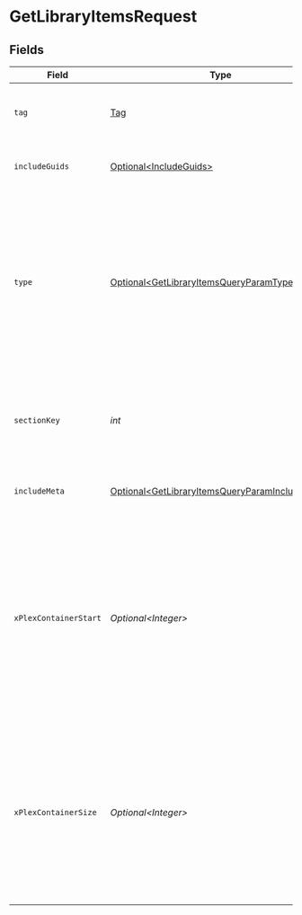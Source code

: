 # GetLibraryItemsRequest


## Fields

| Field                                                                                                                                                                                     | Type                                                                                                                                                                                      | Required                                                                                                                                                                                  | Description                                                                                                                                                                               | Example                                                                                                                                                                                   |
| ----------------------------------------------------------------------------------------------------------------------------------------------------------------------------------------- | ----------------------------------------------------------------------------------------------------------------------------------------------------------------------------------------- | ----------------------------------------------------------------------------------------------------------------------------------------------------------------------------------------- | ----------------------------------------------------------------------------------------------------------------------------------------------------------------------------------------- | ----------------------------------------------------------------------------------------------------------------------------------------------------------------------------------------- |
| `tag`                                                                                                                                                                                     | [Tag](../../models/operations/Tag.md)                                                                                                                                                     | :heavy_check_mark:                                                                                                                                                                        | A key representing a specific tag within the section.                                                                                                                                     |                                                                                                                                                                                           |
| `includeGuids`                                                                                                                                                                            | [Optional\<IncludeGuids>](../../models/operations/IncludeGuids.md)                                                                                                                        | :heavy_minus_sign:                                                                                                                                                                        | Adds the Guids object to the response<br/>                                                                                                                                                | 1                                                                                                                                                                                         |
| `type`                                                                                                                                                                                    | [Optional\<GetLibraryItemsQueryParamType>](../../models/operations/GetLibraryItemsQueryParamType.md)                                                                                      | :heavy_minus_sign:                                                                                                                                                                        | The type of media to retrieve.<br/>1 = movie<br/>2 = show<br/>3 = season<br/>4 = episode<br/>E.g. A movie library will not return anything with type 3 as there are no seasons for movie libraries<br/> | 2                                                                                                                                                                                         |
| `sectionKey`                                                                                                                                                                              | *int*                                                                                                                                                                                     | :heavy_check_mark:                                                                                                                                                                        | The unique key of the Plex library. <br/>Note: This is unique in the context of the Plex server.<br/>                                                                                     | 9518                                                                                                                                                                                      |
| `includeMeta`                                                                                                                                                                             | [Optional\<GetLibraryItemsQueryParamIncludeMeta>](../../models/operations/GetLibraryItemsQueryParamIncludeMeta.md)                                                                        | :heavy_minus_sign:                                                                                                                                                                        | Adds the Meta object to the response<br/>                                                                                                                                                 | 1                                                                                                                                                                                         |
| `xPlexContainerStart`                                                                                                                                                                     | *Optional\<Integer>*                                                                                                                                                                      | :heavy_minus_sign:                                                                                                                                                                        | The index of the first item to return. If not specified, the first item will be returned.<br/>If the number of items exceeds the limit, the response will be paginated.<br/>By default this is 0<br/> | 0                                                                                                                                                                                         |
| `xPlexContainerSize`                                                                                                                                                                      | *Optional\<Integer>*                                                                                                                                                                      | :heavy_minus_sign:                                                                                                                                                                        | The number of items to return. If not specified, all items will be returned.<br/>If the number of items exceeds the limit, the response will be paginated.<br/>By default this is 50<br/> | 50                                                                                                                                                                                        |